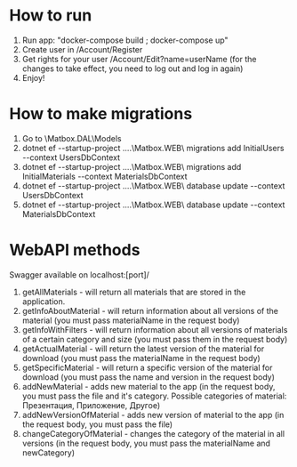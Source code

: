 # How to run
1. Run app: "docker-compose build ; docker-compose up"
2. Create user in /Account/Register
3. Get rights for your user /Account/Edit?name=userName (for the changes to take effect, you need to log out and log in again)
4. Enjoy!

# How to make migrations
1. Go to \Matbox.DAL\Models
2. dotnet ef --startup-project ..\..\Matbox.WEB\ migrations add InitialUsers --context UsersDbContext
3. dotnet ef --startup-project ..\..\Matbox.WEB\ migrations add InitialMaterials --context MaterialsDbContext
4. dotnet ef --startup-project ..\..\Matbox.WEB\ database update --context UsersDbContext
5. dotnet ef --startup-project ..\..\Matbox.WEB\ database update --context MaterialsDbContext

# WebAPI methods
Swagger available on localhost:[port]/
1. getAllMaterials - will return all materials that are stored in the application.
2. getInfoAboutMaterial - will return information about all versions of the material (you must pass materialName in the request body)
3. getInfoWithFilters - will return information about all versions of materials of a certain category and size (you must pass them in the request body)
4. getActualMaterial - will return the latest version of the material for download (you must pass the materialName in the request body)
5. getSpecificMaterial - will return a specific version of the material for download (you must pass the name and version in the request body)
6. addNewMaterial - adds new material to the app (in the request body, you must pass the file and it's category. Possible categories of material: Презентация, Приложение, Другое)
7. addNewVersionOfMaterial - adds new version of material to the app (in the request body, you must pass the file)
8. changeCategoryOfMaterial - changes the category of the material in all versions (in the request body, you must pass the materialName and newCategory)
